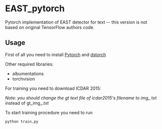 # EAST_pytorch

Pytorch implementation of EAST detector for text -- this version is not based on original TensorFlow authors code.

## Usage 

First of all you need to install [Pytorch](https://pytorch.org/?utm_source=Google&utm_medium=PaidSearch&utm_campaign=%2A%2ALP+-+TM+-+General+-+HV+-+RU&utm_adgroup=Install+PyTorch&utm_keyword=%2Binstall%20%2Bpytorch&utm_offering=AI&utm_Product=PyTorch&gclid=Cj0KCQjw6cHoBRDdARIsADiTTzbpH_VFIFaOoEmjySWPiLx9J5wkLwud2-SnaUIDQtpTXDNL1qEadcAaAlFREALw_wcB) and [dstorch](https://github.com/nikitadurasov/dstorch)

Other required libraries: 
* albumentations
* torchvision

For training you need to download ICDAR 2015:

*Note: you should change the gt text file of icdar2015's filename to img_*.txt instead of gt_img_*.txt*

To start training procedure you need to run 

```python
python train.py
```

